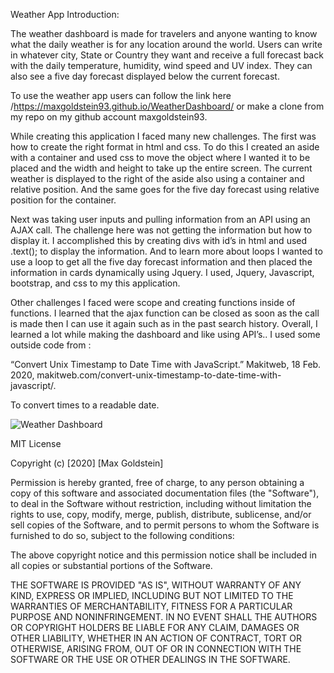 Weather App
Introduction:

The weather dashboard is made for travelers and anyone wanting to know what the daily weather is for any location around the world. Users can write in whatever city, State or Country they want and receive a full forecast back with the daily temperature, humidity, wind speed and UV index. They can also see a five day forecast displayed below the current forecast.

To use the weather app users can follow the link here /https://maxgoldstein93.github.io/WeatherDashboard/ or make a clone from my repo on my github account maxgoldstein93.

While creating this application I faced many new challenges. The first was how to create the right format in html and css. To do this I created an aside with a container and used css to move the object where I wanted it to be placed and the width and height to take up the entire screen. The current weather is displayed to the right of the aside also using a container and relative position. And the same goes for the five day forecast using relative position for the container.

Next was taking user inputs and pulling information from an API using an AJAX call. The challenge here was not getting the information but how to display it. I accomplished this by creating divs with id’s in html and used .text(); to display the information. And to learn more about loops I wanted to use a loop to get all the five day forecast information and then placed the information in cards dynamically using Jquery. I used, Jquery, Javascript, bootstrap, and css to my this application.

Other challenges I faced were scope and creating functions inside of functions. I learned that the ajax function can be closed as soon as the call is made then I can use it again such as in the past search history. Overall, I learned a lot while making the dashboard and like using API’s.. I used some outside code from :

“Convert Unix Timestamp to Date Time with JavaScript.” Makitweb, 18 Feb. 2020, makitweb.com/convert-unix-timestamp-to-date-time-with-javascript/. 

To convert times to a readable date.

![Weather Dashboard](https://user-images.githubusercontent.com/69087369/93281182-9203c900-f799-11ea-8db2-1e5dde7a0c44.gif)

MIT License

Copyright (c) [2020] [Max Goldstein]

Permission is hereby granted, free of charge, to any person obtaining a copy
of this software and associated documentation files (the "Software"), to deal
in the Software without restriction, including without limitation the rights
to use, copy, modify, merge, publish, distribute, sublicense, and/or sell
copies of the Software, and to permit persons to whom the Software is
furnished to do so, subject to the following conditions:

The above copyright notice and this permission notice shall be included in all
copies or substantial portions of the Software.

THE SOFTWARE IS PROVIDED "AS IS", WITHOUT WARRANTY OF ANY KIND, EXPRESS OR
IMPLIED, INCLUDING BUT NOT LIMITED TO THE WARRANTIES OF MERCHANTABILITY,
FITNESS FOR A PARTICULAR PURPOSE AND NONINFRINGEMENT. IN NO EVENT SHALL THE
AUTHORS OR COPYRIGHT HOLDERS BE LIABLE FOR ANY CLAIM, DAMAGES OR OTHER
LIABILITY, WHETHER IN AN ACTION OF CONTRACT, TORT OR OTHERWISE, ARISING FROM,
OUT OF OR IN CONNECTION WITH THE SOFTWARE OR THE USE OR OTHER DEALINGS IN THE
SOFTWARE.


